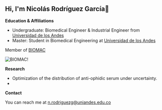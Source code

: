 ## Hi, I'm Nicolás Rodríguez García👋


**Education & Affiliations**

- Undergraduate: Biomedical Engineer & Industrial Engineer from [Universidad de los Andes](https://uniandes.edu.co/)
- Master: Student in Biomedical Engineering at [Universidad de los Andes](https://uniandes.edu.co/)
<!--
-Doctorate: from [INSTITUTION](LINK OF INSTITUTION.com)
-->

Member of [BIOMAC](https://github.com/biomac-lab)

![BIOMAC!](https://ibb.co/SX79g0K)

**Research**
- Optimization of the distribution of anti-ophidic serum under uncertainty.
- 

**Contact**

<!--
-Twitter: from [INSTITUTION](LINK OF INSTITUTION.com)
-->
You can reach me at <n.rodriguezg@uniandes.edu.co>

<!--
**roganich/roganich** is a ✨ _special_ ✨ repository because its `README.md` (this file) appears on your GitHub profile.

Here are some ideas to get you started:

- 🔭 I’m currently working on ...
- 🌱 I’m currently learning ...
- 👯 I’m looking to collaborate on ...
- 🤔 I’m looking for help with ...
- 💬 Ask me about ...
- 📫 How to reach me: ...
- 😄 Pronouns: ...
- ⚡ Fun fact: ...
-->

